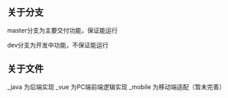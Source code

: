## 关于分支
master分支为主要交付功能，保证能运行

dev分支为开发中功能，不保证能运行

## 关于文件
_java 为后端实现
_vue 为PC端前端逻辑实现
_mobile 为移动端适配（暂未完善）
